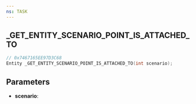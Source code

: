 ```yaml
---
ns: TASK
---
```

## _GET_ENTITY_SCENARIO_POINT_IS_ATTACHED_TO

```c
// 0x7467165EE97D3C68
Entity _GET_ENTITY_SCENARIO_POINT_IS_ATTACHED_TO(int scenario);
```

## Parameters
* **scenario**:
